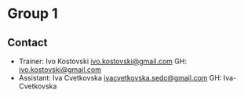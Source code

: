 # Group 1

## Contact

- Trainer: Ivo Kostovski ivo.kostovski@gmail.com GH: ivo.kostovski@gmail.com
- Assistant: Iva Cvetkovska ivacvetkovska.sedc@gmail.com GH: Iva-Cvetkovska
